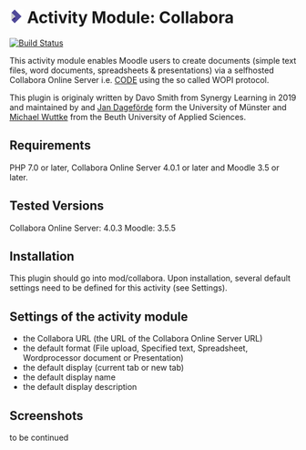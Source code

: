 # ![moodle-mod_collabora](pix/icon.png) Activity Module: Collabora

[![Build Status](https://travis-ci.org/learnweb/moodle-mod_collabora.svg?branch=master)](https://travis-ci.org/learnweb/moodle-mod_collabora)

This activity module enables Moodle users to create documents (simple text files, word documents, spreadsheets & presentations) via a selfhosted Collabora Online Server i.e. [CODE](https://www.collaboraoffice.com/code/) using the so called WOPI protocol. 

This plugin is originaly written by Davo Smith from Synergy Learning in 2019 and maintained by and [Jan Dageförde](https://github.com/Dagefoerde) form the University of Münster and [Michael Wuttke](https://github.com/moodlebeuth) from the Beuth University of Applied Sciences.

## Requirements
PHP 7.0 or later, Collabora Online Server 4.0.1 or later and Moodle 3.5 or later.

## Tested Versions

Collabora Online Server: 4.0.3
Moodle: 3.5.5

## Installation
This plugin should go into mod/collabora. Upon installation, several default settings need to be defined for this activity (see Settings).

## Settings of the activity module
- the Collabora URL (the URL of the Collabora Online Server URL)
- the default format (File upload, Specified text, Spreadsheet, Wordprocessor document or Presentation)
- the default display (current tab or new tab)
- the default display name
- the default display description

## Screenshots
to be continued
